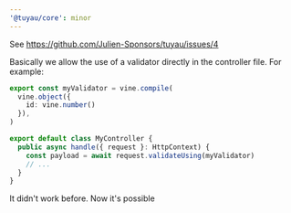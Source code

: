 ```yaml
---
'@tuyau/core': minor
---
```


See https://github.com/Julien-Sponsors/tuyau/issues/4

Basically we allow the use of a validator directly in the controller file. For example:

```ts
export const myValidator = vine.compile(
  vine.object({
    id: vine.number()
  }),
)

export default class MyController {
  public async handle({ request }: HttpContext) {
    const payload = await request.validateUsing(myValidator)
    // ...
  }
}
```

It didn't work before. Now it's possible
